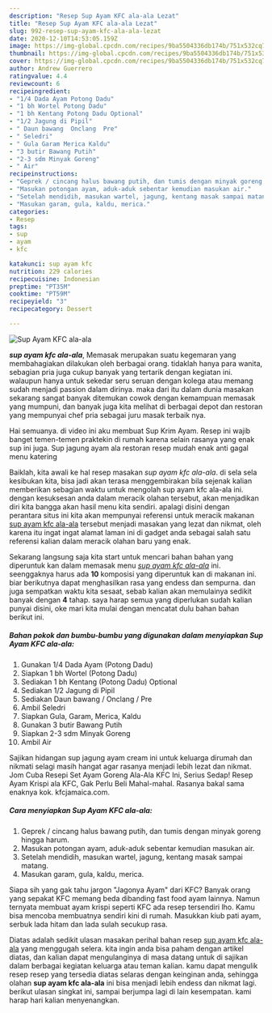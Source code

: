 ```yaml
---
description: "Resep Sup Ayam KFC ala-ala Lezat"
title: "Resep Sup Ayam KFC ala-ala Lezat"
slug: 992-resep-sup-ayam-kfc-ala-ala-lezat
date: 2020-12-10T14:53:05.159Z
image: https://img-global.cpcdn.com/recipes/9ba5504336db174b/751x532cq70/sup-ayam-kfc-ala-ala-foto-resep-utama.jpg
thumbnail: https://img-global.cpcdn.com/recipes/9ba5504336db174b/751x532cq70/sup-ayam-kfc-ala-ala-foto-resep-utama.jpg
cover: https://img-global.cpcdn.com/recipes/9ba5504336db174b/751x532cq70/sup-ayam-kfc-ala-ala-foto-resep-utama.jpg
author: Andrew Guerrero
ratingvalue: 4.4
reviewcount: 6
recipeingredient:
- "1/4 Dada Ayam Potong Dadu"
- "1 bh Wortel Potong Dadu"
- "1 bh Kentang Potong Dadu Optional"
- "1/2 Jagung di Pipil"
- " Daun bawang  Onclang  Pre"
- " Seledri"
- " Gula Garam Merica Kaldu"
- "3 butir Bawang Putih"
- "2-3 sdm Minyak Goreng"
- " Air"
recipeinstructions:
- "Geprek / cincang halus bawang putih, dan tumis dengan minyak goreng hingga harum."
- "Masukan potongan ayam, aduk-aduk sebentar kemudian masukan air."
- "Setelah mendidih, masukan wartel, jagung, kentang masak sampai matang."
- "Masukan garam, gula, kaldu, merica."
categories:
- Resep
tags:
- sup
- ayam
- kfc

katakunci: sup ayam kfc 
nutrition: 229 calories
recipecuisine: Indonesian
preptime: "PT35M"
cooktime: "PT59M"
recipeyield: "3"
recipecategory: Dessert

---
```



![Sup Ayam KFC ala-ala](https://img-global.cpcdn.com/recipes/9ba5504336db174b/751x532cq70/sup-ayam-kfc-ala-ala-foto-resep-utama.jpg)

<b><i>sup ayam kfc ala-ala</i></b>, Memasak merupakan suatu kegemaran yang membahagiakan dilakukan oleh berbagai orang. tidaklah hanya para wanita, sebagian pria juga cukup banyak yang tertarik dengan kegiatan ini. walaupun hanya untuk sekedar seru seruan dengan kolega atau memang sudah menjadi passion dalam dirinya. maka dari itu dalam dunia masakan sekarang sangat banyak ditemukan cowok dengan kemampuan memasak yang mumpuni, dan banyak juga kita melihat di berbagai depot dan restoran yang mempunyai chef pria sebagai juru masak terbaik nya.

Hai semuanya. di video ini aku membuat Sup Krim Ayam. Resep ini wajib banget temen-temen praktekin di rumah karena selain rasanya yang enak sup ini juga. Sup jagung ayam ala restoran resep mudah enak anti gagal menu katering

Baiklah, kita awali ke hal resep masakan <i>sup ayam kfc ala-ala</i>. di sela sela kesibukan kita, bisa jadi akan terasa menggembirakan bila sejenak kalian memberikan sebagian waktu untuk mengolah sup ayam kfc ala-ala ini. dengan kesuksesan anda dalam meracik olahan tersebut, akan menjadikan diri kita bangga akan hasil menu kita sendiri. apalagi disini dengan perantara situs ini kita akan mempunyai referensi untuk meracik makanan <u>sup ayam kfc ala-ala</u> tersebut menjadi masakan yang lezat dan nikmat, oleh karena itu ingat ingat alamat laman ini di gadget anda sebagai salah satu referensi kalian dalam meracik olahan baru yang enak.


Sekarang langsung saja kita start untuk mencari bahan bahan yang diperuntuk kan dalam memasak menu <u><i>sup ayam kfc ala-ala</i></u> ini. seenggaknya harus ada <b>10</b> komposisi yang diperuntuk kan di makanan ini. biar berikutnya dapat menghasilkan rasa yang endess dan sempurna. dan juga sempatkan waktu kita sesaat, sebab kalian akan memulainya sedikit banyak dengan <b>4</b> tahap. saya harap semua yang diperlukan sudah kalian punyai disini, oke mari kita mulai dengan mencatat dulu bahan bahan berikut ini.

<!--inarticleads1-->

##### Bahan pokok dan bumbu-bumbu yang digunakan dalam menyiapkan Sup Ayam KFC ala-ala:

1. Gunakan 1/4 Dada Ayam (Potong Dadu)
1. Siapkan 1 bh Wortel (Potong Dadu)
1. Sediakan 1 bh Kentang (Potong Dadu) Optional
1. Sediakan 1/2 Jagung di Pipil
1. Sediakan  Daun bawang / Onclang / Pre
1. Ambil  Seledri
1. Siapkan  Gula, Garam, Merica, Kaldu
1. Gunakan 3 butir Bawang Putih
1. Siapkan 2-3 sdm Minyak Goreng
1. Ambil  Air


Sajikan hidangan sup jagung ayam cream ini untuk keluarga dirumah dan nikmati selagi masih hangat agar rasanya menjadi lebih lezat dan nikmat. Jom Cuba Resepi Set Ayam Goreng Ala-Ala KFC Ini, Serius Sedap! Resep Ayam Krispi ala KFC, Gak Perlu Beli Mahal-mahal. Rasanya bakal sama enaknya kok. kfcjamaica.com. 

<!--inarticleads2-->

##### Cara menyiapkan Sup Ayam KFC ala-ala:

1. Geprek / cincang halus bawang putih, dan tumis dengan minyak goreng hingga harum.
1. Masukan potongan ayam, aduk-aduk sebentar kemudian masukan air.
1. Setelah mendidih, masukan wartel, jagung, kentang masak sampai matang.
1. Masukan garam, gula, kaldu, merica.


Siapa sih yang gak tahu jargon &#34;Jagonya Ayam&#34; dari KFC? Banyak orang yang sepakat KFC memang beda dibanding fast food ayam lainnya. Namun ternyata membuat ayam krispi seperti KFC ada resep tersendiri lho. Kamu bisa mencoba membuatnya sendiri kini di rumah. Masukkan kiub pati ayam, serbuk lada hitam dan lada sulah secukup rasa. 

Diatas adalah sedikit ulasan masakan perihal bahan resep <u>sup ayam kfc ala-ala</u> yang menggugah selera. kita ingin anda bisa paham dengan artikel diatas, dan kalian dapat mengulanginya di masa datang untuk di sajikan dalam berbagai kegiatan keluarga atau teman kalian. kamu dapat mengulik resep resep yang tersedia diatas selaras dengan keinginan anda, sehingga olahan <b>sup ayam kfc ala-ala</b> ini bisa menjadi lebih endess dan nikmat lagi. berikut ulasan singkat ini, sampai berjumpa lagi di lain kesempatan. kami harap hari kalian menyenangkan.

